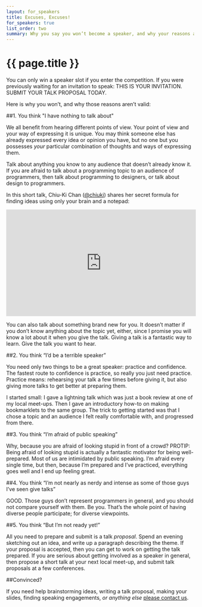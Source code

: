 ```yaml
---
layout: for_speakers
title: Excuses, Excuses!
for_speakers: true
list_order: two
summary: Why you say you won’t become a speaker, and why your reasons aren’t valid.
---
```


# {{ page.title }}

You can only win a speaker slot if you enter the competition. If you were previously waiting for an invitation to speak: THIS IS YOUR INVITATION. SUBMIT YOUR TALK PROPOSAL TODAY.

Here is why you won’t, and why those reasons aren’t valid:

##1. You think "I have nothing to talk about"

We all benefit from hearing different points of view. Your point of view and your way of expressing it is unique. You may think someone else has already expressed every idea or opinion you have, but no one but you possesses *your* particular combination of thoughts and ways of expressing them.

Talk about anything you know to any audience that doesn’t already know it. If you are afraid to talk about a programming topic to an audience of programmers, then talk about programming to designers, or talk about design to programmers.

In this short talk, Chiu-Ki Chan ([@chiuki](https://twitter.com/chiuki)) shares her secret formula for finding ideas using only your brain and a notepad:

<iframe width="509" height="286" src="http://www.youtube.com/embed/MLdhamQlFfg" frameborder="0" allowfullscreen="true"> </iframe>

You can also talk about something brand new for you. It doesn’t matter if you don’t know anything about the topic yet, either, since I promise you will know a lot about it when you give the talk. Giving a talk is a fantastic way to learn. Give the talk you want to hear.

##2. You think “I’d be a terrible speaker”

You need only two things to be a great speaker: practice and confidence. The fastest route to confidence is practice, so really you just need practice. Practice means: rehearsing your talk a few times before giving it, but also giving more talks to get better at preparing them.

I started small: I gave a lightning talk which was just a book review at one of my local meet-ups. Then I gave an introductory how-to on making bookmarklets to the same group. The trick to getting started was that I chose a topic and an audience I felt really comfortable with, and progressed from there.

##3. You think “I’m afraid of public speaking”

Why, because you are afraid of looking stupid in front of a crowd? PROTIP: Being afraid of looking stupid is actually a fantastic motivator for being well-prepared. Most of us are intimidated by public speaking. I’m afraid every single time, but then, because I’m prepared and I’ve practiced, everything goes well and I end up feeling great.

##4. You think “I’m not nearly as nerdy and intense as some of those guys I’ve seen give talks”

GOOD. Those guys don’t represent programmers in general, and you should not compare yourself with them. Be you. That’s the whole point of having diverse people participate; for diverse viewpoints.

##5. You think “But I’m not ready yet!”

All you need to prepare and submit is a talk *proposal*. Spend an evening sketching out an idea, and write up a paragraph describing the theme. If your proposal is accepted, then you can get to work on getting the talk prepared. If you are serious about getting involved as a speaker in general, then propose a short talk at your next local meet-up, and submit talk proposals at a few conferences.

##Convinced?

If you need help brainstorming ideas, writing a talk proposal, making your slides, finding speaking engagements, *or anything else* [please contact us](http://twitter.com/theophani).

